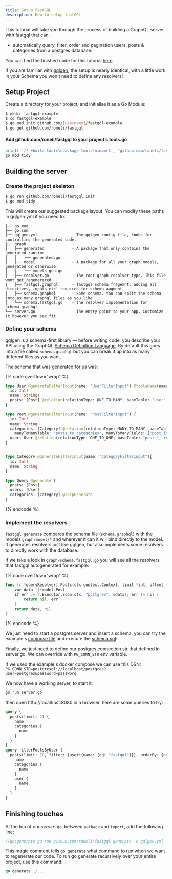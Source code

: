 ```yaml
---
title: Setup FastGQL
description: How to setup fastGQL
---
```


This tutorial will take you through the process of building a GraphQL server with fastgql that can:

* automatically query, filter, order and pagination users, posts & categories from a postgres database.

You can find the finished code for this tutorial [here](https://github.com/roneli/fastgql/tree/master/example).

If you are familiar with [gqlgen](https://gqlgen.com), the setup is nearly identical, with a little work in your Schema you won't need to define any resolvers!

## Setup Project

Create a directory for your project, and initialise it as a Go Module:

```bash
$ mkdir fastgql-example
$ cd fastgql-example 
$ go mod init github.com/[username]/fastgql-example
$ go get github.com/roneli/fastgql
```

#### Add github.com/roneli/fastgql to your project’s tools.go

```bash
printf '// +build tools\npackage tools\nimport _ "github.com/roneli/fastgql"' | gofmt > tools.go
go mod tidy
```

## Building the server

### Create the project skeleton

```bash
$ go run github.com/roneli/fastgql init
$ go mod tidy
```

This will create our suggested package layout. You can modify these paths in gqlgen.yml if you need to.

```
├── go.mod
├── go.sum
├── gqlgen.yml               - The gqlgen config file, knobs for controlling the generated code.
├── graph
│   ├── generated            - A package that only contains the generated runtime
│   │   └── generated.go
│   ├── model                - A package for all your graph models, generated or otherwise
│   │   └── models_gen.go
│   ├── resolver.go          - The root graph resolver type. This file wont get regenerated
|   ├── fastgql.graphql      - fastgql schema fragemnt, adding all directives, inputs etc' required for schema augment
│   ├── schema.graphql       - Some schema. You can split the schema into as many graphql files as you like
│   └── schema.fastgql.go    - the resolver implementation for schema.graphql
└── server.go                - The entry point to your app. Customize it however you see fit
```

### Define your schema

gqlgen is a schema-first library — before writing code, you describe your API using the GraphQL [Schema Definition Language](http://graphql.org/learn/schema/). By default this goes into a file called `schema.graphql` but you can break it up into as many different files as you want.

The schema that was generated for us was:

{% code overflow="wrap" %}
```graphql
type User @generateFilterInput(name: "UserFilterInput") @tableName(name: "user"){
  id: Int!
  name: String!
  posts: [Post] @relation(relationType: ONE_TO_MANY, baseTable: "user", refTable: "posts", fields: ["id"], references: ["user_id"])
}

type Post @generateFilterInput(name: "PostFilterInput") {
  id: Int!
  name: String
  categories: [Category] @relation(relationType: MANY_TO_MANY, baseTable: "posts", refTable: "categories", fields: ["id"], references: ["id"]
    manyToManyTable: "posts_to_categories", manyToManyFields: ["post_id"], manyToManyReferences: ["category_id"])
  user: User @relation(relationType: ONE_TO_ONE, baseTable: "posts", refTable: "user", fields: ["user_id"], references: ["id"])
}


type Category @generateFilterInput(name: "CategoryFilterInput"){
  id: Int!
  name: String
}

type Query @generate {
  posts: [Post]
  users: [User]
  categories: [Category] @skipGenerate
}
```
{% endcode %}

### Implement the resolvers

`fastgql generate` compares the schema file (`schema.graphql`) with the models `graph/model/*` and wherever it can it will bind directly to the model. It generates resolvers just like gqlgen, but also implements some resolvers to directly work with the database.

If we take a look in `graph/schema.fastgql.go` you will see all the resolvers that fastgql autogenerated for example:

{% code overflow="wrap" %}
```go
func (r *queryResolver) Posts(ctx context.Context, limit *int, offset *int, orderBy *model.PostOrdering, filter *model.PostFilterInput) ([]*model.Post, error) {
 	var data []*model.Post
	if err := r.Executor.Scan(ctx, "postgres", &data); err != nil {
		return nil, err
	}
	return data, nil
}
```
{% endcode %}

We just need to start a postgres server and insert a schema, you can try the example's [compose file](https://github.com/roneli/fastgql/tree/master/example/docker-compose.yml) and execute the [schema.sql](https://github.com/roneli/fastgql/blob/master/example/graph/schema.graphql):

Finally, we just need to define our postgres connection str that defined in server.go. We can override with `PG_CONN_STR` env variable.

If we used the example's docker compose we can use this DSN: `PG_CONN_STR=postgresql://localhost/postgres?user=postgres&password=password`

We now have a working server, to start it:

```bash
go run server.go
```

then open http://localhost:8080 in a browser. here are some queries to try:

```graphql
query {
  posts(limit: 2) {
    name
    categories {
      name
    }
  }
}
query filterPostsByUser {
  posts(limit: 10, filter: {user:{name: {eq: "fastgql"}}}, orderBy: {name: ASC}) {
    name
    categories {
      name
    }
    user {
      name
    }
  }
}
```

## Finishing touches

At the top of our `server.go`, between `package` and `import`, add the following line:

```go
//go:generate go run github.com/roneli/fastgql generate -c gqlgen.yml
```

This magic comment tells `go generate` what command to run when we want to regenerate our code. To run go generate recursively over your entire project, use this command:

```go
go generate ./...
```
